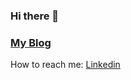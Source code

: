 ### Hi there 👋

### [My Blog](https://awesomeedl.github.io)

How to reach me: [Linkedin](https://www.linkedin.com/in/edwardliao125/)

<!--
**awesomeedl/awesomeedl** is a ✨ _special_ ✨ repository because its `README.md` (this file) appears on your GitHub profile.

Here are some ideas to get you started:

- 🔭 I’m currently working on ...
- 🌱 I’m currently learning ...
- 👯 I’m looking to collaborate on ...
- 🤔 I’m looking for help with ...
- 💬 Ask me about ...
- 📫 How to reach me: ...
- 😄 Pronouns: ...
- ⚡ Fun fact: ...
-->
